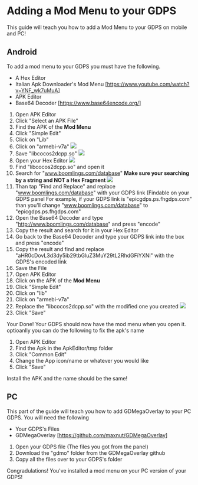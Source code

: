 # Adding a Mod Menu to your GDPS
This guide will teach you how to add a Mod Menu to your GDPS on mobile and PC!

## Android 
To add a mod menu to your GDPS you must have the following. 
- A Hex Editor
- Italian Apk Downloader's Mod Menu [https://www.youtube.com/watch?v=YNF_wk7uMuA]
- APK Editor
- Base64 Decoder [https://www.base64encode.org/]

1. Open APK Editor
2. Click "Select an APK File"
3. Find the APK of the **Mod Menu**
4. Click "Simple Edit"
5. Click on "Lib"
6. Click on "armebi-v7a"
![](../.gitbook/assets/Screenshot_20230923-121906-751.png)
8. Save "libcocos2dcpp.so"
![](../.gitbook/assets/Screenshot_20230923-121920-007.png)
10. Open your Hex Editor
![](../.gitbook/assets/Screenshot_20230923-121944-133.png)
11. Find "libcocos2dcpp.so" and open it
12. Search for "www.boomlings.com/database" **Make sure your searching by a string and NOT a Hex Fragment**
![](../.gitbook/assets/Screenshot_20230923-122017-727.png)
13. Than tap "Find and Replace" and replace "www.boomlings.com/database" with your GDPS link (Findable on your GDPS panel
    For example, if your GDPS link is "epicgdps.ps.fhgdps.com" than you'll change "www.boomlings.com/database" to "epicgdps.ps.fhgdps.com"
14. Open the Base64 Decoder and type "http://www.boomlings.com/database" and press "encode"
15. Copy the result and search for it in your Hex Editor
16. Go back to the Base64 Decoder and type your GDPS link into the box and press "encode"
17. Copy the result and find and replace "aHR0cDovL3d3dy5ib29tbGluZ3MuY29tL2RhdGFiYXNl" with the GDPS's encoded link
18. Save the File
19. Open APK Editor
20. Click on the APK of the **Mod Menu**
21. Click "Simple Edit"
22. Click on "lib"
23. Click on "armebi-v7a"
24. Replace the "libcocos2dcpp.so" with the modified one you created
![](../.gitbook/assets/Screenshot_20230923-122109-054.png)
25. Click "Save"

Your Done! Your GDPS should now have the mod menu when you open it. optioanlly you can do the following to fix the apk's name

1. Open APK Editor
2. Find the Apk in the ApkEditor/tmp folder
3. Click "Common Edit"
4. Change the App icon/name or whatever you would like
5. Click "Save"

Install the APK and the name should be the same!

## PC
This part of the guide will teach you how to add GDMegaOverlay to your PC GDPS. You will need the following
- Your GDPS's Files
- GDMegaOverlay [https://github.com/maxnut/GDMegaOverlay]

1. Open your GDPS file (The files you got from the panel)
2. Download the "gdmo" folder from the GDMegaOverlay github
3. Copy all the files over to your GDPS's folder

Congradulations! You've installed a mod menu on your PC version of your GDPS!
